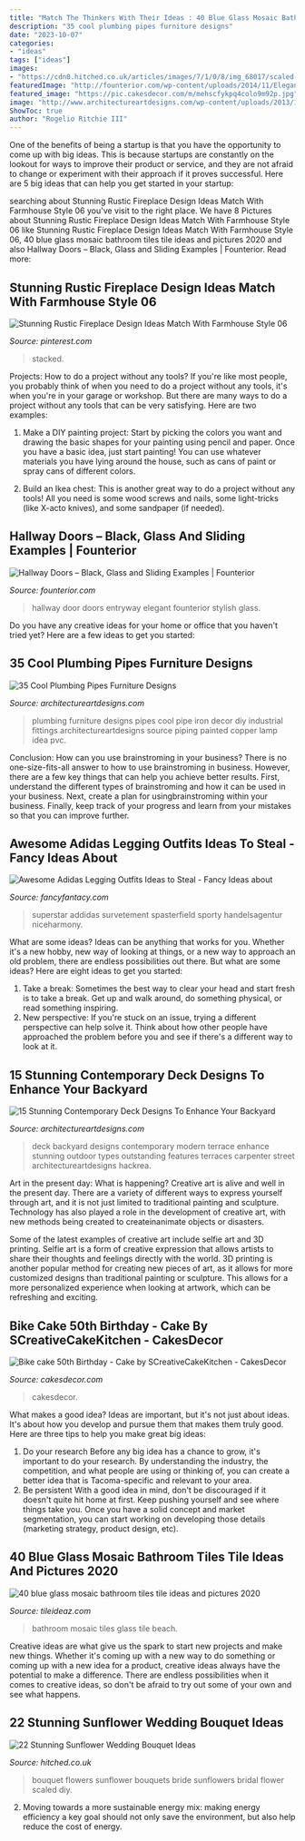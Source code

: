 ```yaml
---
title: "Match The Thinkers With Their Ideas : 40 Blue Glass Mosaic Bathroom Tiles Tile Ideas And Pictures 2020"
description: "35 cool plumbing pipes furniture designs"
date: "2023-10-07"
categories:
- "ideas"
tags: ["ideas"]
images:
- "https://cdn0.hitched.co.uk/articles/images/7/1/0/8/img_68017/scaled-back.jpg"
featuredImage: "http://founterior.com/wp-content/uploads/2014/11/Elegant-entryway-door-with-traditional-curves.jpg"
featured_image: "https://pic.cakesdecor.com/m/mehscfykpq4colo9m92p.jpg"
image: "http://www.architectureartdesigns.com/wp-content/uploads/2013/10/2215.jpg"
ShowToc: true
author: "Rogelio Ritchie III"
---
```



One of the benefits of being a startup is that you have the opportunity to come up with big ideas. This is because startups are constantly on the lookout for ways to improve their product or service, and they are not afraid to change or experiment with their approach if it proves successful. Here are 5 big ideas that can help you get started in your startup: 

	

		
searching about Stunning Rustic Fireplace Design Ideas Match With Farmhouse Style 06 you've visit to the right place. We have 8 Pictures about Stunning Rustic Fireplace Design Ideas Match With Farmhouse Style 06 like Stunning Rustic Fireplace Design Ideas Match With Farmhouse Style 06, 40 blue glass mosaic bathroom tiles tile ideas and pictures 2020 and also Hallway Doors – Black, Glass and Sliding Examples | Founterior. Read more:
		
    
## Stunning Rustic Fireplace Design Ideas Match With Farmhouse Style 06

<img loading=lazy src="https://i.pinimg.com/736x/e6/b5/c0/e6b5c0b62708e3c6c47dad743d7737b4.jpg" onerror="this.onerror=null;this.src='https://tse4.mm.bing.net/th?id=OIP.9A9wGRaEkYxVzok2clCPNwHaK3&amp;pid=15.1';" alt="Stunning Rustic Fireplace Design Ideas Match With Farmhouse Style 06">

_Source: pinterest.com_

>stacked. 

	

Projects: How to do a project without any tools?
If you're like most people, you probably think of when you need to do a project without any tools, it's when you're in your garage or workshop. But there are many ways to do a project without any tools that can be very satisfying. Here are two examples: 
1. Make a DIY painting project: Start by picking the colors you want and drawing the basic shapes for your painting using pencil and paper. Once you have a basic idea, just start painting! You can use whatever materials you have lying around the house, such as cans of paint or spray cans of different colors. 

2. Build an Ikea chest: This is another great way to do a project without any tools! All you need is some wood screws and nails, some light-tricks (like X-acto knives), and some sandpaper (if needed).

    
## Hallway Doors – Black, Glass And Sliding Examples | Founterior

<img loading=lazy src="http://founterior.com/wp-content/uploads/2014/11/Elegant-entryway-door-with-traditional-curves.jpg" onerror="this.onerror=null;this.src='https://tse3.mm.bing.net/th?id=OIP.QFuepZy-6XqZWUFt88EQhAHaLP&amp;pid=15.1';" alt="Hallway Doors – Black, Glass and Sliding Examples | Founterior">

_Source: founterior.com_

>hallway door doors entryway elegant founterior stylish glass. 

	

Do you have any creative ideas for your home or office that you haven't tried yet? Here are a few ideas to get you started: 

    
## 35 Cool Plumbing Pipes Furniture Designs

<img loading=lazy src="http://www.architectureartdesigns.com/wp-content/uploads/2013/10/2215.jpg" onerror="this.onerror=null;this.src='https://tse4.mm.bing.net/th?id=OIP.vTycJrLdYhuooDHe_wBa_wHaLH&amp;pid=15.1';" alt="35 Cool Plumbing Pipes Furniture Designs">

_Source: architectureartdesigns.com_

>plumbing furniture designs pipes cool pipe iron decor diy industrial fittings architectureartdesigns source piping painted copper lamp idea pvc. 

	

Conclusion: How can you use brainstroming in your business?
There is no one-size-fits-all answer to how to use brainstroming in business. However, there are a few key things that can help you achieve better results. First, understand the different types of brainstroming and how it can be used in your business. Next, create a plan for usingbrainstroming within your business. Finally, keep track of your progress and learn from your mistakes so that you can improve further.

    
## Awesome Adidas Legging Outfits Ideas To Steal - Fancy Ideas About

<img loading=lazy src="https://fancyfantacy.com/wp-content/uploads/2020/02/Awesome-Adidas-Legging-Outfits-Ideas-to-Steal-27.jpg" onerror="this.onerror=null;this.src='https://tse3.mm.bing.net/th?id=OIP.qhAIVcT5MCb6_vKZ4xvcEAHaK5&amp;pid=15.1';" alt="Awesome Adidas Legging Outfits Ideas to Steal - Fancy Ideas about">

_Source: fancyfantacy.com_

>superstar addidas survetement spasterfield sporty handelsagentur niceharmony. 

	

What are some ideas?
Ideas can be anything that works for you. Whether it's a new hobby, new way of looking at things, or a new way to approach an old problem, there are endless possibilities out there. But what are some ideas? Here are eight ideas to get you started: 
1. Take a break: Sometimes the best way to clear your head and start fresh is to take a break. Get up and walk around, do something physical, or read something inspiring. 
2. New perspective: If you're stuck on an issue, trying a different perspective can help solve it. Think about how other people have approached the problem before you and see if there's a different way to look at it. 

    
## 15 Stunning Contemporary Deck Designs To Enhance Your Backyard

<img loading=lazy src="https://www.architectureartdesigns.com/wp-content/uploads/2015/02/15-Stunning-Contemporary-Deck-Designs-To-Enhance-Your-Backyard-11-630x420.jpg" onerror="this.onerror=null;this.src='https://tse1.mm.bing.net/th?id=OIP.Aw_UeWLU93KegzOs4O_RjQHaE8&amp;pid=15.1';" alt="15 Stunning Contemporary Deck Designs To Enhance Your Backyard">

_Source: architectureartdesigns.com_

>deck backyard designs contemporary modern terrace enhance stunning outdoor types outstanding features terraces carpenter street architectureartdesigns hackrea. 

	

Art in the present day: What is happening?
Creative art is alive and well in the present day. There are a variety of different ways to express yourself through art, and it is not just limited to traditional painting and sculpture. Technology has also played a role in the development of creative art, with new methods being created to createinanimate objects or disasters. 

Some of the latest examples of creative art include selfie art and 3D printing. Selfie art is a form of creative expression that allows artists to share their thoughts and feelings directly with the world. 3D printing is another popular method for creating new pieces of art, as it allows for more customized designs than traditional painting or sculpture. This allows for a more personalized experience when looking at artwork, which can be refreshing and exciting.

    
## Bike Cake 50th Birthday - Cake By SCreativeCakeKitchen - CakesDecor

<img loading=lazy src="https://pic.cakesdecor.com/m/mehscfykpq4colo9m92p.jpg" onerror="this.onerror=null;this.src='https://tse4.mm.bing.net/th?id=OIP.9a0laQ3k3HxB5yjNtP0jrAHaHF&amp;pid=15.1';" alt="Bike cake 50th Birthday - Cake by SCreativeCakeKitchen - CakesDecor">

_Source: cakesdecor.com_

>cakesdecor. 

	

What makes a good idea?
Ideas are important, but it's not just about ideas. It's about how you develop and pursue them that makes them truly good. Here are three tips to help you make great big ideas:
1. Do your research 
Before any big idea has a chance to grow, it's important to do your research. By understanding the industry, the competition, and what people are using or thinking of, you can create a better idea that is Tacoma-specific and relevant to your area. 
2. Be persistent 
With a good idea in mind, don't be discouraged if it doesn't quite hit home at first. Keep pushing yourself and see where things take you. Once you have a solid concept and market segmentation, you can start working on developing those details (marketing strategy, product design, etc). 

    
## 40 Blue Glass Mosaic Bathroom Tiles Tile Ideas And Pictures 2020

<img loading=lazy src="https://www.tileideaz.com/wp-content/uploads/2015/03/blue_glass_mosaic_bathroom_tiles_5.jpg" onerror="this.onerror=null;this.src='https://tse4.mm.bing.net/th?id=OIP.F572X7CasIS4RuG8SSNX4QHaLH&amp;pid=15.1';" alt="40 blue glass mosaic bathroom tiles tile ideas and pictures 2020">

_Source: tileideaz.com_

>bathroom mosaic tiles glass tile beach. 

	

Creative ideas are what give us the spark to start new projects and make new things. Whether it's coming up with a new way to do something or coming up with a new idea for a product, creative ideas always have the potential to make a difference. There are endless possibilities when it comes to creative ideas, so don't be afraid to try out some of your own and see what happens.

    
## 22 Stunning Sunflower Wedding Bouquet Ideas

<img loading=lazy src="https://cdn0.hitched.co.uk/articles/images/7/1/0/8/img_68017/scaled-back.jpg" onerror="this.onerror=null;this.src='https://tse4.mm.bing.net/th?id=OIP.D19UbgfV-1xTry9y-g8QqwHaLF&amp;pid=15.1';" alt="22 Stunning Sunflower Wedding Bouquet Ideas">

_Source: hitched.co.uk_

>bouquet flowers sunflower bouquets bride sunflowers bridal flower scaled diy. 

	

2. Moving towards a more sustainable energy mix: making energy efficiency a key goal should not only save the environment, but also help reduce the cost of energy.

